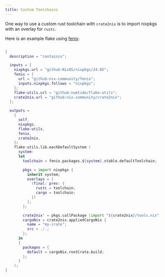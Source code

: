 ```yaml
---
title: Custom Toolchains
---
```


One way to use a custom rust toolchain with `crate2nix` is to
import nixpkgs with an overlay for `rustc`.

Here is an example flake using [fenix]:

```nix

{
  description = "containix";

  inputs = {
    nixpkgs.url = "github:NixOS/nixpkgs/24.05";
    fenix = {
      url = "github:nix-community/fenix";
      inputs.nixpkgs.follows = "nixpkgs";
    };
    flake-utils.url = "github:numtide/flake-utils";
    crate2nix.url = "github:nix-community/crate2nix";
  };

  outputs =
    {
      self,
      nixpkgs,
      flake-utils,
      fenix,
      crate2nix,
    }:
    flake-utils.lib.eachDefaultSystem (
      system:
      let
        toolchain = fenix.packages.${system}.stable.defaultToolchain;

        pkgs = import nixpkgs {
          inherit system;
          overlays = [
            (final: prev: {
              rustc = toolchain;
              cargo = toolchain;
            })
          ];
        };

        crate2nix' = pkgs.callPackage (import "${crate2nix}/tools.nix") {};
        cargoNix = crate2nix.appliedCargoNix {
          name = "my-crate";
          src = ./.;
        };
      in
      {
        packages = {
          default = cargoNix.rootCrate.build;
        };
      }
    );
}

```

[fenix]: https://github.com/nix-community/fenix

